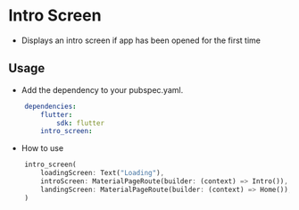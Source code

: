 # Intro Screen

* Displays an intro screen if app has been opened for the first time

## Usage

* Add the dependency to your pubspec.yaml.
```yaml
    dependencies:
        flutter:
            sdk: flutter
        intro_screen:
```

* How to use
```dart
    intro_screen(
        loadingScreen: Text("Loading"),
        introScreen: MaterialPageRoute(builder: (context) => Intro()),
        landingScreen: MaterialPageRoute(builder: (context) => Home()),
    )

```
